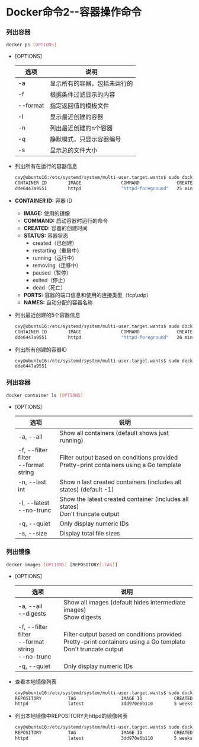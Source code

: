 # Docker命令2--容器操作命令

### 列出容器

```bash
docker ps [OPTIONS]
```

+ [OPTIONS]

  | 选项     | 说明                         |
  | -------- | ---------------------------- |
  | -a       | 显示所有的容器，包括未运行的 |
  | -f       | 根据条件过滤显示的内容       |
  | --format | 指定返回值的模板文件         |
  | -l       | 显示最近创建的容器           |
  | -n       | 列出最近创建的n个容器        |
  | -q       | 静默模式，只显示容器编号     |
  | -s       | 显示总的文件大小             |

+ 列出所有在运行的容器信息

  ```bash
  cxy@ubuntu16:/etc/systemd/system/multi-user.target.wants$ sudo docker ps -a
  CONTAINER ID        IMAGE               COMMAND              CREATED             STATUS                     PORTS               NAMES
  dde6447a9551        httpd               "httpd-foreground"   25 minutes ago      Exited (0) 5 minutes ago                       gifted_visvesvaraya
  ```
  
+ **CONTAINER ID:** 容器 ID
  + **IMAGE:** 使用的镜像
  + **COMMAND:** 启动容器时运行的命令
  + **CREATED:** 容器的创建时间
  + **STATUS:** 容器状态
    + created（已创建）
    + restarting（重启中）
    + running（运行中）
    + removing（迁移中）
    + paused（暂停）
    + exited（停止）
    + dead（死亡）
  + **PORTS:** 容器的端口信息和使用的连接类型（tcp\udp）
  + **NAMES:** 自动分配的容器名称
  
+ 列出最近创建的5个容器信息

  ```bash
  cxy@ubuntu16:/etc/systemd/system/multi-user.target.wants$ sudo docker ps -n 5
  CONTAINER ID        IMAGE               COMMAND              CREATED             STATUS                     PORTS               NAMES
  dde6447a9551        httpd               "httpd-foreground"   26 minutes ago      Exited (0) 7 minutes ago                       gifted_visvesvaraya
  ```
  
+ 列出所有创建的容器ID

  ```bash
  cxy@ubuntu16:/etc/systemd/system/multi-user.target.wants$ sudo docker ps -a -q
  dde6447a9551
  ```

### 列出容器

```bash
docker container ls [OPTIONS]
```

+ [OPTIONS]

  | 选项                                          | 说明                                                         |
  | --------------------------------------------- | ------------------------------------------------------------ |
  | -a, --all                                     | Show all containers (default shows just running)             |
  | -f, --filter filter <br/>     --format string | Filter output based on conditions provided<br/>Pretty-print containers using a Go template |
  | -n, --last int                                | Show n last created containers (includes all states) (default -1) |
  | -l, --latest<br/>    --no-trunc               | Show the latest created container (includes all states)<br/>Don't truncate output |
  | -q, --quiet                                   | Only display numeric IDs                                     |
  | -s, --size                                    | Display total file sizes                                     |

### 列出镜像

```bash
docker images [OPTIONS] [REPOSITORY[:TAG]]
```

+ [OPTIONS]

  | 选项                                                         | 说明                                                         |
  | ------------------------------------------------------------ | ------------------------------------------------------------ |
  | -a, --all<br>     --digests                                  | Show all images (default hides intermediate images)<br>Show digests |
  | -f, --filter filter <br/>     --format string<br/>     --no-trunc | Filter output based on conditions provided<br/>Pretty-print containers using a Go template<br>Don't truncate output |
  | -q, --quiet                                                  | Only display numeric IDs                                     |

+ 查看本地镜像列表

  ```bash
  cxy@ubuntu16:/etc/systemd/system/multi-user.target.wants$ sudo docker images
  REPOSITORY          TAG                 IMAGE ID            CREATED             SIZE
  httpd               latest              3dd970e6b110        5 weeks ago         138MB
  ```

+ 列出本地镜像中REPOSITORY为httpd的镜像列表

  ```bash
  cxy@ubuntu16:/etc/systemd/system/multi-user.target.wants$ sudo docker images httpd
  REPOSITORY          TAG                 IMAGE ID            CREATED             SIZE
  httpd               latest              3dd970e6b110        5 weeks ago         138MB
  ```









